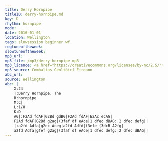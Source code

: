 ```yaml
---
title: Derry Hornpipe
titleID: derry-hornpipe.md
key: D
rhythm: hornpipe
mode:
date: 2016-01-01
location: Wellington
tags: slowsession beginner wf
regtuneoftheweek:
slowtuneoftheweek:
mp3_url:
mp3_file: /mp3/derry-hornpipe.mp3
mp3_licence: <a href="https://creativecommons.org/licenses/by-nc/2.5/">CC-BY-NC-2.5</a>
mp3_source: Comhaltas Ceoltóirí Éireann
abc_url:
source: Wellington
abc: |
    X:24
    T:Derry Hornpipe, The
    R:hornpipe
    M:C|
    L:1/8
    K:D
    AG|:F2Ad fdAF|G2Bd gdBG|F2Ad fdAF|E2Ac ecAG|
    F2Ad fdAF|G2Bd g2ag|(3faf df eAce|1 dfec dBAG:|2 dfec defg||
    |:a2fd Adfa|g2ec Aceg|a2fd Adfd|(3efe (3dcB A2fg|
    a2fd Adfa|gfef g2ag|(3faf df eAce|1 dfec defg:|2 dfec dBAG||
---
```

